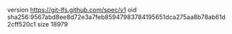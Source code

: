 version https://git-lfs.github.com/spec/v1
oid sha256:9567abd8ee8d72e3a7feb85947983784195651dca275aa8b78ab61d2cff520c1
size 18979
